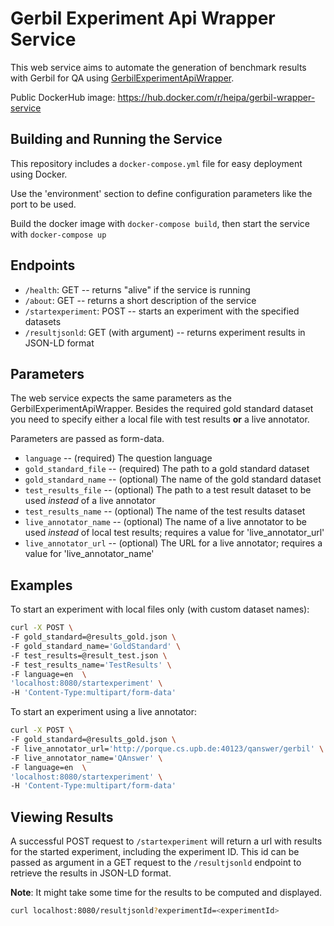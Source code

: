 # Gerbil Experiment Api Wrapper Service

This web service aims to automate the generation of benchmark results with Gerbil for QA 
using [GerbilExperimentApiWrapper](https://pypi.org/project/gerbil-api-wrapper/).

Public DockerHub image: https://hub.docker.com/r/heipa/gerbil-wrapper-service


## Building and Running the Service

This repository includes a `docker-compose.yml` file for easy deployment using Docker.

Use the 'environment' section to define configuration parameters like the port to be used. 

Build the docker image with `docker-compose build`,
then start the service with `docker-compose up`


## Endpoints

- `/health`: GET -- returns "alive" if the service is running
- `/about`: GET -- returns a short description of the service
- `/startexperiment`: POST -- starts an experiment with the specified datasets
- `/resultjsonld`: GET (with argument) -- returns experiment results in JSON-LD format


## Parameters

The web service expects the same parameters as the GerbilExperimentApiWrapper.
Besides the required gold standard dataset you need to specify either 
a local file with test results **or** 
a live annotator.

Parameters are passed as form-data.

- `language` -- (required) The question language
- `gold_standard_file` -- (required) The path to a gold standard dataset
- `gold_standard_name` -- (optional) The name of the gold standard dataset
- `test_results_file` -- (optional) The path to a test result dataset to be used *instead* of a live annotator
- `test_results_name` -- (optional) The name of the test results dataset
- `live_annotator_name` -- (optional) The name of a live annotator to be used *instead* of local test results; requires a value for 'live_annotator_url'
- `live_annotator_url` -- (optional) The URL for a live annotator; requires a value for 'live_annotator_name'


## Examples

To start an experiment with local files only (with custom dataset names):
```bash
curl -X POST \
-F gold_standard=@results_gold.json \
-F gold_standard_name='GoldStandard' \
-F test_results=@result_test.json \
-F test_results_name='TestResults' \
-F language=en  \
'localhost:8080/startexperiment' \
-H 'Content-Type:multipart/form-data'
```

To start an experiment using a live annotator:
```bash
curl -X POST \
-F gold_standard=@results_gold.json \
-F live_annotator_url='http://porque.cs.upb.de:40123/qanswer/gerbil' \
-F live_annotator_name='QAnswer' \
-F language=en  \
'localhost:8080/startexperiment' \
-H 'Content-Type:multipart/form-data'
```


## Viewing Results

A successful POST request to `/startexperiment` will return a url with results for the started
experiment, including the experiment ID. 
This id can be passed as argument in a GET request to the `/resultjsonld` endpoint
to retrieve the results in JSON-LD format. 

**Note**: It might take some time for the results to be computed and displayed. 

```bash
curl localhost:8080/resultjsonld?experimentId=<experimentId>
```
